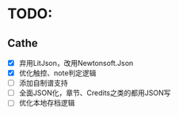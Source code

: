 # TODO:

## Cathe

* [x] 弃用LitJson，改用Newtonsoft.Json
* [x] 优化触控、note判定逻辑
* [ ] 添加自制谱支持
* [ ] 全面JSON化，章节、Credits之类的都用JSON写
* [ ] 优化本地存档逻辑
